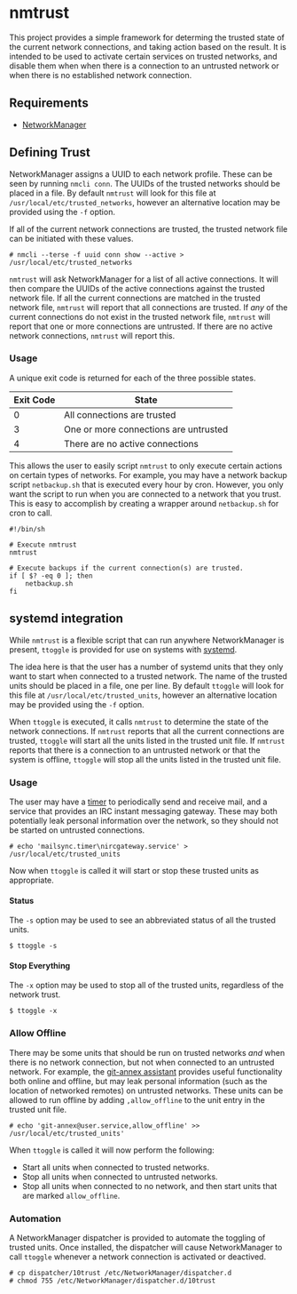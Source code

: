 # nmtrust

This project provides a simple framework for determing the trusted state of the
current network connections, and taking action based on the result. It is
intended to be used to activate certain services on trusted networks, and
disable them when when there is a connection to an untrusted network or when
there is no established network connection.

## Requirements

* [NetworkManager](https://wiki.gnome.org/Projects/NetworkManager)

## Defining Trust

NetworkManager assigns a UUID to each network profile. These can be seen by
running `nmcli conn`. The UUIDs of the trusted networks should be placed in a
file. By default `nmtrust` will look for this file at
`/usr/local/etc/trusted_networks`, however an alternative location may be
provided using the `-f` option.

If all of the current network connections are trusted, the trusted network file
can be initiated with these values.

    # nmcli --terse -f uuid conn show --active > /usr/local/etc/trusted_networks

`nmtrust` will ask NetworkManager for a list of all active connections. It will
then compare the UUIDs of the active connections against the trusted network
file. If all the current connections are matched in the trusted network file,
`nmtrust` will report that all connections are trusted. If *any* of the current
connections do not exist in the trusted network file, `nmtrust` will report
that one or more connections are untrusted. If there are no active network
connections, `nmtrust` will report this.

### Usage

A unique exit code is returned for each of the three possible states.

Exit Code | State
--------- | -----
0         | All connections are trusted
3         | One or more connections are untrusted
4         | There are no active connections

This allows the user to easily script `nmtrust` to only execute certain actions
on certain types of networks. For example, you may have a network backup script
`netbackup.sh` that is executed every hour by cron. However, you only want the
script to run when you are connected to a network that you trust. This is easy
to accomplish by creating a wrapper around `netbackup.sh` for cron to call.

```
#!/bin/sh

# Execute nmtrust
nmtrust

# Execute backups if the current connection(s) are trusted.
if [ $? -eq 0 ]; then
    netbackup.sh
fi
```

## systemd integration

While `nmtrust` is a flexible script that can run anywhere NetworkManager is
present, `ttoggle` is provided for use on systems with
[systemd](https://wiki.freedesktop.org/www/Software/systemd/).

The idea here is that the user has a number of systemd units that they only
want to start when connected to a trusted network. The name of the trusted
units should be placed in a file, one per line. By default `ttoggle` will look
for this file at `/usr/local/etc/trusted_units`, however an alternative
location may be provided using the `-f` option.

When `ttoggle` is executed, it calls `nmtrust` to determine the state of the
network connections. If `nmtrust` reports that all the current connections are
trusted, `ttoggle` will start all the units listed in the trusted unit file. If
`nmtrust` reports that there is a connection to an untrusted network or that
the system is offline, `ttoggle` will stop all the units listed in the trusted
unit file.

### Usage

The user may have a
[timer](http://www.freedesktop.org/software/systemd/man/systemd.timer.html) to
periodically send and receive mail, and a service that provides an IRC instant
messaging gateway. These may both potentially leak personal information over
the network, so they should not be started on untrusted connections.

    # echo 'mailsync.timer\nircgateway.service' > /usr/local/etc/trusted_units

Now when `ttoggle` is called it will start or stop these trusted units as
appropriate.


#### Status

The `-s` option may be used to see an abbreviated status of all the trusted
units.

    $ ttoggle -s


#### Stop Everything

The `-x` option may be used to stop all of the trusted units, regardless of the
network trust.

    $ ttoggle -x


### Allow Offline

There may be some units that should be run on trusted networks *and* when there
is no network connection, but not when connected to an untrusted network. For
example, the [git-annex assistant](https://git-annex.branchable.com/assistant/)
provides useful functionality both online and offline, but may leak personal
information (such as the location of networked remotes) on untrusted networks.
These units can be allowed to run offline by adding `,allow_offline` to the
unit entry in the trusted unit file.

    # echo 'git-annex@user.service,allow_offline' >> /usr/local/etc/trusted_units'

When `ttoggle` is called it will now perform the following:

* Start all units when connected to trusted networks.
* Stop all units when connected to untrusted networks.
* Stop all units when connected to no network, and then start units that are
  marked `allow_offline`.

### Automation

A NetworkManager dispatcher is provided to automate the toggling of trusted
units. Once installed, the dispatcher will cause NetworkManager to call
`ttoggle` whenever a network connection is activated or deactived.

    # cp dispatcher/10trust /etc/NetworkManager/dispatcher.d
    # chmod 755 /etc/NetworkManager/dispatcher.d/10trust
